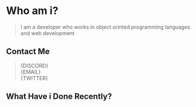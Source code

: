 # Who am i?

> I am a developer who works in object orinted programming languages and web development

## Contact Me

> {DISCORD}  
{EMAIL}  
{TWITTER}  

## What Have i Done Recently?

<!--TODO: Add wakatime-->